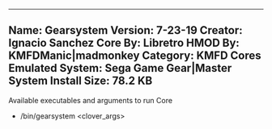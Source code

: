 -----------------------
Name: Gearsystem
Version: 7-23-19
Creator: Ignacio Sanchez
Core By: Libretro
HMOD By: KMFDManic|madmonkey
Category: KMFD Cores
Emulated System: Sega Game Gear|Master System
Install Size: 78.2 KB
-----------------------
Available executables and arguments to run Core
- /bin/gearsystem <rom> <clover_args>
